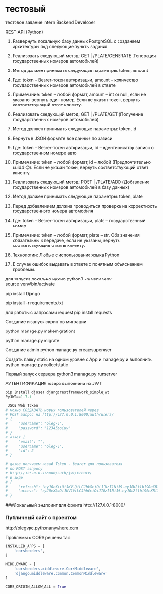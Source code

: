 # тестовый 
тестовое задание Intern Backend Developer

REST-API (Python)
1. Развернуть локальную базу данных PostgreSQL с созданием архитектуры под следующие пункты задания
2. Реализовать следующий метод: GET | /PLATE/GENERATE (Генерация государственных номеров автомобилей)
3. Метод должен принимать следующие параметры: token, amount
4. Где: token – Bearer-токен авторизации, amount – количество государственных номеров автомобилей в ответе
5. Примечание: token – любой формат, amount – int or null, если не указано, вернуть один номер. Если не указан токен, вернуть соответствующий ответ клиенту.
6. Реализовать следующий метод: GET | /PLATE/GET (Получение государственных номеров автомобилей)
7. Метод должен принимать следующие параметры: token, id
8. Вернуть в JSON формате все данные по записи
9. Где: token – Bearer-токен авторизации, id – идентификатор записи о государственном номере авто
10. Примечание: token – любой формат, id – любой (Предпочтительно uuid4 😊). Если не указан токен, вернуть соответствующий ответ клиенту.

11. Реализовать следующий метод: POST | /PLATE/ADD (Добавление государственных номеров автомобилей в базу данных)
12. Метод должен принимать следующие параметры: token, plate
13. Перед добавлением должна проводиться проверка на корректность государственного номера автомобиля
14. Где: token – Bearer-токен авторизации, plate – государственный номер
15. Примечание: token – любой формат, plate – str. Оба значения обязательны к передаче, если не указаны, вернуть соответствующие ответы клиенту.
16. Технологии: Любые с использование языка Python
17. В случае ошибок выдавать в ответе с понятным объяснением проблемы.

для запуска локально нужно
python3 -m venv venv  
source venv/bin/activate 

pip install Django

pip install -r requirements.txt

для работы с запросами request 
pip install requests

Создание и запуск скриптов миграции

python manage.py makemigrations <APPS>

python manage.py migrate <APPS>

Создание admin
python manage.py createsuperuser

Создать папку static на одном уровне с App и manage.py
и выполнить 
python manage.py collectstatic

Первый запуск сервера
python3 manage.py runserver


АУТЕНТИФИКАЦИЯ юзера выполнена на JWT

```python
pip install djoser djangorestframework_simplejwt 
PyJWT==1.7.1 
```
``` python
 JSON Web Token
# можно СОЗДАВАТЬ новых пользователей через
# POST запрос на http://127.0.0.1:8000/auth/users/
# {
#     "username": "oleg-1",
#     "password": "12345poiuy"
# }
# ответ {
#     "email": "",
#     "username": "oleg-1",
#     "id": 2
# }

# далее получаем новый Token - Bearer для пользователя
# по POST запросу
# http://127.0.0.1:8000/auth/jwt/create/
# в виде
# {
#     "refresh": "eyJ0eXAiOiJKV1QiLCJhbGciOiJIUzI1NiJ9.eyJ0b2tlbl90eXBlIjoicmVmcmVzaCIsImV4cCI6MTY1ODQ3NjU2NiwianRpIjoiYzFmNTY4MjQ3M2Q4NGE4MzlhZWZmYTdmMzQ0MzExZTIiLCJ1c2VyX2lkIjo0fQ.U7fP2I-jyGzTojrZ8Y4ZHWjDDVMMYwCs-ga5h2ObXrk",
#     "access": "eyJ0eXAiOiJKV1QiLCJhbGciOiJIUzI1NiJ9.eyJ0b2tlbl90eXBlIjoiYWNjZXNzIiwiZXhwIjoxNjY3MDMwMTY2LCJqdGkiOiIwODU3OTQ5OWYwZWI0MmY5YWE1OGNhMTQzZjhmOTZmYyIsInVzZXJfaWQiOjR9.Y9q6nSEh7ihe-IeLbEvPSG6xLZx9RQrdOwPFC32EThk"
# }
```
###Локальный эндпоинт для фронта
http://127.0.0.1:8000/
### Публичный сайт с проектом
http://olegvpc.pythonanywhere.com

Проблемы с CORS решены так
```python
INSTALLED_APPS = [
    'corsheaders',
]

MIDDLEWARE = [
    'corsheaders.middleware.CorsMiddleware',
    'django.middleware.common.CommonMiddleware'
]

CORS_ORIGIN_ALLOW_ALL = True
```




